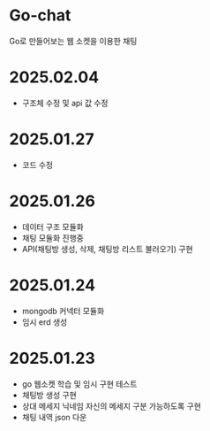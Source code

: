 # Go-chat

Go로 만들어보는 웹 소켓을 이용한 채팅

# 2025.02.04
- 구조체 수정 및 api 값 수정

# 2025.01.27
- 코드 수정

# 2025.01.26
- 데이터 구조 모듈화
- 채팅 모듈화 진행중
- API(채팅방 생성, 삭제, 채팅방 리스트 불러오기) 구현

# 2025.01.24
- mongodb 커넥터 모듈화
- 임시 erd 생성

# 2025.01.23
- go 웹소켓 학습 및 임시 구현 테스트
- 채팅방 생성 구현
- 상대 메세지 닉네임 자신의 메세지 구분 가능하도록 구현
- 채팅 내역 json 다운